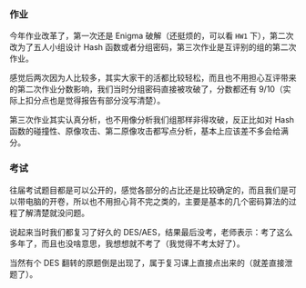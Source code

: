 ### 作业

今年作业改革了，第一次还是 Enigma 破解（还挺烦的，可以看 `HW1` 下），第二次改为了五人小组设计 Hash 函数或者分组密码，第三次作业是互评别的组的第二次作业。

感觉后两次因为人比较多，其实大家干的活都比较轻松，而且也不用担心互评带来的第二次作业分数影响，我们当时分组密码直接被攻破了，分数都还有 9/10（实际上扣分点也是觉得报告有部分没写清楚）。

第三次作业其实认真分析，也不用像分析我们组那样非得攻破，反正比如对 Hash 函数的碰撞性、原像攻击、第二原像攻击都写点分析，基本上应该差不多会给满分。

### 考试

往届考试题目都是可以公开的，感觉各部分的占比还是比较确定的，而且我们是可以带电脑的开卷，所以也不用担心背不完之类的，主要是基本的几个密码算法的过程了解清楚就没问题。

说起来当时我们都复习了好久的 DES/AES，结果最后没考，老师表示：考了这么多年了，而且也没啥意思，我想想就不考了（我觉得不考太好了）。

当然有个 DES 翻转的原题倒是出现了，属于复习课上直接点出来的（就差直接泄题了）。
